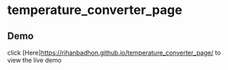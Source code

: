 ﻿# temperature_converter_page

 ## Demo
 click [Here]https://rihanbadhon.github.io/temperature_converter_page/ to view the live demo
